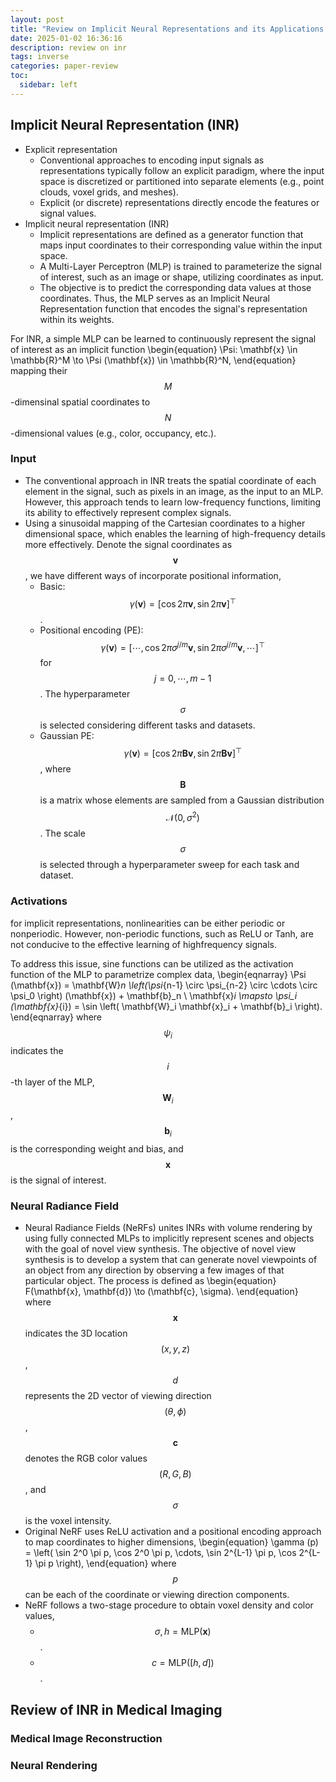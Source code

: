 ```yaml
---
layout: post
title: "Review on Implicit Neural Representations and its Applications in Medical Imaging"
date: 2025-01-02 16:36:16
description: review on inr
tags: inverse
categories: paper-review
toc:
  sidebar: left
---
```


## Implicit Neural Representation (INR)

* Explicit representation
    - Conventional approaches to encoding input signals as representations typically follow an explicit paradigm, where the input space is discretized or partitioned into separate elements (e.g., point clouds, voxel grids, and meshes).
    - Explicit (or discrete) representations directly encode the features or signal values.
* Implicit neural representation (INR)
    - Implicit representations are defined as a generator function that maps input coordinates to their corresponding value within the input space.
    - A Multi-Layer Perceptron (MLP) is trained to parameterize the signal of interest, such as an image or shape, utilizing coordinates as input.
    - The objective is to predict the corresponding data values at those coordinates. Thus, the MLP serves as an Implicit Neural Representation function that encodes the signal's representation within its weights.

For INR, a simple MLP can be learned to continuously represent the signal of interest as an implicit function
\begin{equation}
    \Psi: \mathbf{x} \in \mathbb{R}^M \to \Psi (\mathbf{x}) \in \mathbb{R}^N,
\end{equation}
mapping their $$M$$-dimensinal spatial coordinates to $$N$$-dimensional values (e.g., color, occupancy, etc.).

### Input

- The conventional approach in INR treats the spatial coordinate of each element in the signal, such as pixels in an image, as the input to an MLP. However, this approach tends to learn low-frequency functions, limiting its ability to effectively represent complex signals.
- Using a sinusoidal mapping of the Cartesian coordinates to a higher dimensional space, which enables the learning of high-frequency details more effectively. Denote the signal coordinates as $$\mathbf{v}$$, we have different ways of incorporate positional information,
    - Basic: $$\gamma (\mathbf{v}) = \left[ \cos 2\pi\mathbf{v}, \sin 2\pi\mathbf{v} \right]^\top$$.
    - Positional encoding (PE): $$\gamma (\mathbf{v}) = \left[ \cdots, \cos 2\pi\sigma^{j/m}\mathbf{v}, \sin 2\pi\sigma^{j/m}\mathbf{v}, \cdots \right]^\top$$ for $$j = 0, \cdots, m-1$$. The hyperparameter $$\sigma$$ is selected considering different tasks and datasets.
    - Gaussian PE: $$\gamma (\mathbf{v}) = \left[ \cos 2\pi\mathbf{B}\mathbf{v}, \sin 2\pi\mathbf{B}\mathbf{v} \right]^\top$$, where $$\mathbf{B}$$ is a matrix whose elements are sampled from a Gaussian distribution $$\mathcal{N} \left( 0, \sigma^2 \right)$$. The scale $$\sigma$$ is selected through a hyperparameter sweep for each task and dataset.

### Activations

for implicit representations, nonlinearities can be either periodic or nonperiodic. However, non-periodic functions, such as ReLU or Tanh, are not conducive to the effective learning of highfrequency signals.

To address this issue, sine functions can be utilized as the activation function of the MLP to parametrize complex data,
\begin{eqnarray}
    \Psi (\mathbf{x}) = \mathbf{W}_n \left(\psi_{n-1} \circ \psi_{n-2} \circ \cdots \circ \psi_0 \right) (\mathbf{x}) + \mathbf{b}_n \\
    \mathbf{x}_i \mapsto \psi_i (\mathbf{x}_{i}) = \sin \left( \mathbf{W}_i \mathbf{x}_i + \mathbf{b}_i \right).
\end{eqnarray}
where $$\psi_i$$ indicates the $$i$$-th layer of the MLP, $$\mathbf{W}_i$$, $$\mathbf{b}_i$$ is the corresponding weight and bias, and $$\mathbf{x}$$ is the signal of interest.

### Neural Radiance Field

- Neural Radiance Fields (NeRFs) unites INRs with volume rendering by using fully connected MLPs to implicitly represent scenes and objects with the goal of novel view synthesis. The objective of novel view synthesis is to develop a system that can generate novel viewpoints of an object from any direction by observing a few images of that particular object. The process is defined as
\begin{equation}
    F(\mathbf{x}, \mathbf{d}) \to (\mathbf{c}, \sigma).
\end{equation}
where $$\mathbf{x}$$ indicates the 3D location $$(x, y, z)$$, $$d$$ represents the 2D vector of viewing direction $$(\theta, \phi)$$, $$\mathbf{c}$$ denotes the RGB color values $$(R, G, B)$$, and $$\sigma$$ is the voxel intensity.
- Original NeRF uses ReLU activation and a positional encoding approach to map coordinates to higher dimensions,
\begin{equation}
    \gamma (p) = \left( \sin 2^0 \pi p, \cos 2^0 \pi p, \cdots, \sin 2^{L-1} \pi p, \cos 2^{L-1} \pi p \right),
\end{equation}
where $$p$$ can be each of the coordinate or viewing direction components.
- NeRF follows a two-stage procedure to obtain voxel density and color values,
    - $$\sigma, h = \text{MLP} (\mathbf{x})$$.
    - $$c = \text{MLP} ([h, d])$$.



## Review of INR in Medical Imaging

### Medical Image Reconstruction

### Neural Rendering